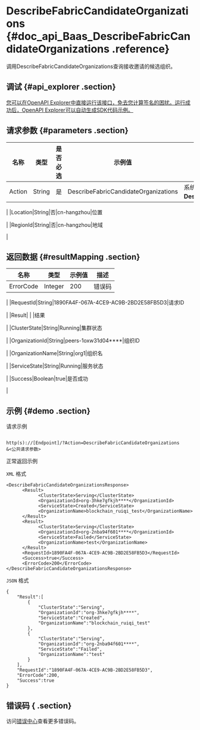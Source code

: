 # DescribeFabricCandidateOrganizations {#doc_api_Baas_DescribeFabricCandidateOrganizations .reference}

调用DescribeFabricCandidateOrganizations查询接收邀请的候选组织。

## 调试 {#api_explorer .section}

[您可以在OpenAPI Explorer中直接运行该接口，免去您计算签名的困扰。运行成功后，OpenAPI Explorer可以自动生成SDK代码示例。](https://api.aliyun.com/#product=Baas&api=DescribeFabricCandidateOrganizations&type=RPC&version=2018-12-21)

## 请求参数 {#parameters .section}

|名称|类型|是否必选|示例值|描述|
|--|--|----|---|--|
|Action|String|是|DescribeFabricCandidateOrganizations|系统规定参数。取值：**DescribeFabricCandidateOrganizations**。

 |
|Location|String|否|cn-hangzhou|位置

 |
|RegionId|String|否|cn-hangzhou|地域

 |

## 返回数据 {#resultMapping .section}

|名称|类型|示例值|描述|
|--|--|---|--|
|ErrorCode|Integer|200|错误码

 |
|RequestId|String|1890FA4F-067A-4CE9-AC9B-2BD2E58FB5D3|请求ID

 |
|Result| | |结果

 |
|ClusterState|String|Running|集群状态

 |
|OrganizationId|String|peers-1oxw31d04\*\*\*\*|组织ID

 |
|OrganizationName|String|org1|组织名

 |
|ServiceState|String|Running|服务状态

 |
|Success|Boolean|true|是否成功

 |

## 示例 {#demo .section}

请求示例

``` {#request_demo}

http(s)://[Endpoint]/?Action=DescribeFabricCandidateOrganizations
&<公共请求参数>

```

正常返回示例

`XML` 格式

``` {#xml_return_success_demo}
<DescribeFabricCandidateOrganizationsResponse>
	  <Result>
		    <ClusterState>Serving</ClusterState>
		    <OrganizationId>org-3hke7gfkjh****</OrganizationId>
		    <ServiceState>Created</ServiceState>
		    <OrganizationName>blockchain_ruiqi_test</OrganizationName>
	  </Result>
	  <Result>
		    <ClusterState>Serving</ClusterState>
		    <OrganizationId>org-2nba94f601****</OrganizationId>
		    <ServiceState>Failed</ServiceState>
		    <OrganizationName>test</OrganizationName>
	  </Result>
	  <RequestId>1890FA4F-067A-4CE9-AC9B-2BD2E58FB5D3</RequestId>
	  <Success>true</Success>
	  <ErrorCode>200</ErrorCode>
</DescribeFabricCandidateOrganizationsResponse>
```

`JSON` 格式

``` {#json_return_success_demo}
{
	"Result":[
		{
			"ClusterState":"Serving",
			"OrganizationId":"org-3hke7gfkjh****",
			"ServiceState":"Created",
			"OrganizationName":"blockchain_ruiqi_test"
		},
		{
			"ClusterState":"Serving",
			"OrganizationId":"org-2nba94f601****",
			"ServiceState":"Failed",
			"OrganizationName":"test"
		}
	],
	"RequestId":"1890FA4F-067A-4CE9-AC9B-2BD2E58FB5D3",
	"ErrorCode":200,
	"Success":true
}
```

## 错误码 { .section}

访问[错误中心](https://error-center.aliyun.com/status/product/Baas)查看更多错误码。

